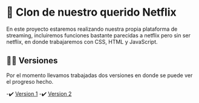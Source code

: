 # 👤 Clon de nuestro querido Netflix 

En este proyecto estaremos realizando nuestra propia
plataforma de streaming, incluiremos funciones bastante
parecidas a netflix pero sin ser netflix, en donde 
trabajaremos con CSS, HTML y JavaScript.

## 😶‍🌫️ Versiones

Por el momento llevamos trabajadas dos versiones
en donde se puede ver el progreso hecho.

-✔️ [Version 1](version1.md)
-✔️ [Version 2](version2.md)
